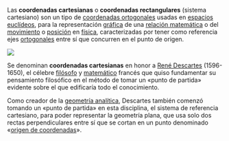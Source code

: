 Las **coordenadas cartesianas** o **coordenadas rectangulares** (sistema cartesiano) son un tipo de [coordenadas ortogonales](https://es.wikipedia.org/wiki/Coordenadas_ortogonales "Coordenadas ortogonales") usadas en [espacios euclídeos](https://es.wikipedia.org/wiki/Espacio_eucl%C3%ADdeo "Espacio euclídeo"), para la representación [gráfica](https://es.wikipedia.org/wiki/Gr%C3%A1fica_de_una_funci%C3%B3n "Gráfica de una función") de una [relación matemática](https://es.wikipedia.org/wiki/Relaci%C3%B3n_matem%C3%A1tica "Relación matemática") o del [movimiento](https://es.wikipedia.org/wiki/Movimiento_(f%C3%ADsica) "Movimiento (física)") o [posición](https://es.wikipedia.org/wiki/Posici%C3%B3n "Posición") en [física](https://es.wikipedia.org/wiki/F%C3%ADsica "Física"), caracterizadas por tener como referencia ejes [ortogonales](https://es.wikipedia.org/wiki/Ortogonal "Ortogonal") entre sí que concurren en el punto de origen.

![](https://upload.wikimedia.org/wikipedia/commons/thumb/0/0e/Cartesian-coordinate-system.svg/250px-Cartesian-coordinate-system.svg.png)

Se denominan **coordenadas cartesianas** en honor a [René Descartes](https://es.wikipedia.org/wiki/Ren%C3%A9_Descartes "René Descartes") (1596-1650), el célebre [filósofo](https://es.wikipedia.org/wiki/Fil%C3%B3sofo "Filósofo") y [matemático](https://es.wikipedia.org/wiki/Matem%C3%A1tico "Matemático") francés que quiso fundamentar su pensamiento filosófico en el método de tomar un «punto de partida» evidente sobre el que edificaría todo el conocimiento.

Como creador de la [geometría analítica](https://es.wikipedia.org/wiki/Geometr%C3%ADa_anal%C3%ADtica "Geometría analítica"), Descartes también comenzó tomando un «punto de partida» en esta disciplina, el sistema de referencia cartesiano, para poder representar la geometría plana, que usa solo dos rectas perpendiculares entre sí que se cortan en un punto denominado «[origen de coordenadas](https://es.wikipedia.org/wiki/Origen_de_coordenadas "Origen de coordenadas")».